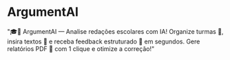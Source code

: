 # ArgumentAI
"🎓🤖 ArgumentAI — Analise redações escolares com IA! Organize turmas 🏫, insira textos 📝 e receba feedback estruturado 🎯 em segundos. Gere relatórios PDF 📄 com 1 clique e otimize a correção!"
